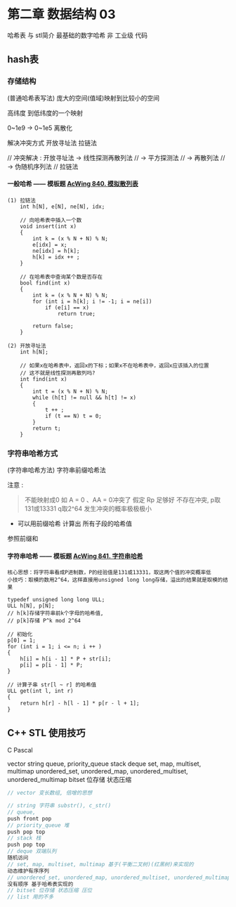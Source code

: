 # 第二章 数据结构 03

哈希表 与 stl简介
最基础的数字哈希 非 工业级 代码
## hash表


### 存储结构
(普通哈希表写法)
庞大的空间(值域)映射到比较小的空间

高纬度 到低纬度的一个映射

0~1e9 -> 0~1e5
离散化

解决冲突方式
开放寻址法
拉链法

// 冲突解决 : 开放寻址法 -> 线性探测再散列法
//                      -> 平方探测法
//                      -> 再散列法
//                      -> 伪随机序列法
//           拉链法

#### 一般哈希 —— 模板题 [AcWing 840. 模拟散列表](https://www.acwing.com/problem/content/842/)

```
(1) 拉链法
    int h[N], e[N], ne[N], idx;

    // 向哈希表中插入一个数
    void insert(int x)
    {
        int k = (x % N + N) % N;
        e[idx] = x;
        ne[idx] = h[k];
        h[k] = idx ++ ;
    }

    // 在哈希表中查询某个数是否存在
    bool find(int x)
    {
        int k = (x % N + N) % N;
        for (int i = h[k]; i != -1; i = ne[i])
            if (e[i] == x)
                return true;

        return false;
    }

(2) 开放寻址法
    int h[N];

    // 如果x在哈希表中，返回x的下标；如果x不在哈希表中，返回x应该插入的位置
    // 这不就是线性探测再散列吗?
    int find(int x)
    {
        int t = (x % N + N) % N;
        while (h[t] != null && h[t] != x)
        {
            t ++ ;
            if (t == N) t = 0;
        }
        return t;
    }
```

### 字符串哈希方式
(字符串哈希方法)
字符串前缀哈希法

注意 : 
> 不能映射成0 如 A = 0 、AA = 0冲突了
> 假定 Rp 足够好 不存在冲突, p取131或13331 q取2^64 发生冲突的概率极极极小

* 可以用前缀哈希 计算出 所有子段的哈希值

参照前缀和 

#### 字符串哈希 —— 模板题 [AcWing 841. 字符串哈希](https://www.acwing.com/problem/content/843/)

```
核心思想：将字符串看成P进制数，P的经验值是131或13331，取这两个值的冲突概率低
小技巧：取模的数用2^64，这样直接用unsigned long long存储，溢出的结果就是取模的结果

typedef unsigned long long ULL;
ULL h[N], p[N]; 
// h[k]存储字符串前k个字母的哈希值, 
// p[k]存储 P^k mod 2^64

// 初始化
p[0] = 1;
for (int i = 1; i <= n; i ++ )
{
    h[i] = h[i - 1] * P + str[i];
    p[i] = p[i - 1] * P;
}

// 计算子串 str[l ~ r] 的哈希值
ULL get(int l, int r)
{
    return h[r] - h[l - 1] * p[r - l + 1];
}
```

## C++ STL 使用技巧
C Pascal

vector 
string
queue, priority_queue
stack
deque
set, map, multiset, multimap
unordered_set, unordered_map, unordered_multiset, unordered_multimap
bitset 位存储 状态压缩

```C++
// vector 变长数组, 倍增的思想

// string 字符串 substr(), c_str()
// queue, 
push front pop
// priority_queue 堆
push pop top
// stack 栈
push pop top
// deque 双端队列
随机访问
// set, map, multiset, multimap 基于(平衡二叉树)(红黑树)来实现的
动态维护有序序列
// unordered_set, unordered_map, unordered_multiset, unordered_multimap
没有顺序 基于哈希表实现的
// bitset 位存储 状态压缩 压位
// list 用的不多
```